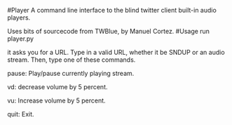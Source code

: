 #Player
A command line interface to the blind twitter client built-in audio players.

Uses bits of sourcecode from TWBlue, by Manuel Cortez.
#Usage
run player.py

it asks you for a URL. Type in a valid URL, whether it be SNDUP or an audio stream.
Then, type one of these commands.

pause: Play/pause currently playing stream.

vd: decrease volume by 5 percent.

vu: Increase volume by 5 percent.

quit: Exit.